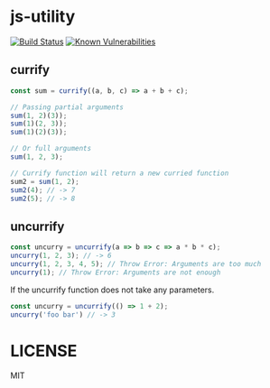 # js-utility

[![Build Status](https://travis-ci.org/addhome2001/js-utility.svg?branch=master)](https://travis-ci.org/addhome2001/js-utility)
[![Known Vulnerabilities](https://snyk.io/test/github/addhome2001/currify/badge.svg)](https://snyk.io/test/github/addhome2001/currify)

currify
------
```js
const sum = currify((a, b, c) => a + b + c);

// Passing partial arguments
sum(1, 2)(3));
sum(1)(2, 3));
sum(1)(2)(3));

// Or full arguments
sum(1, 2, 3);

// Currify function will return a new curried function
sum2 = sum(1, 2);
sum2(4); // -> 7
sum2(5); // -> 8
```

uncurrify
------
```js
const uncurry = uncurrify(a => b => c => a * b * c);
uncurry(1, 2, 3); // -> 6
uncurry(1, 2, 3, 4, 5); // Throw Error: Arguments are too much
uncurry(1); // Throw Error: Arguments are not enough
```
If the uncurrify function does not take any parameters.
```js
const uncurry = uncurrify(() => 1 + 2);
uncurry('foo bar') // -> 3
```

LICENSE
=======

MIT

